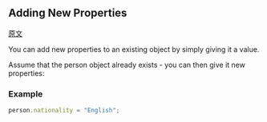 ## Adding New Properties

[原文](https://www.w3schools.com/js/js_object_properties.asp)

You can add new properties to an existing object by simply giving it a value.

Assume that the person object already exists - you can then give it new properties:

### Example

``` js
person.nationality = "English";
```


